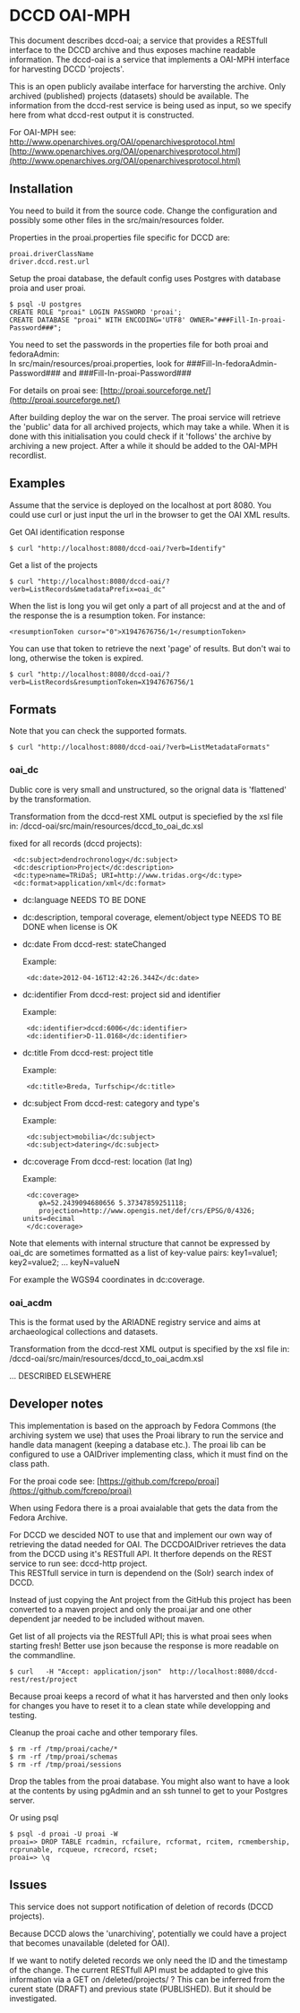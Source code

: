 DCCD OAI-MPH
============

This document describes dccd-oai; a service that provides a RESTfull interface to the DCCD archive and thus exposes machine readable information. The dccd-oai is a service that implements a OAI-MPH interface for harvesting DCCD 'projects'. 

This is an open publicly availabe interface for harversting the archive. 
Only archived (published) projects (datasets) should be available. 
The information from the dccd-rest service is being used as input, so we specify here from what dccd-rest output it is constructed. 

For OAI-MPH see: http://www.openarchives.org/OAI/openarchivesprotocol.html
[http://www.openarchives.org/OAI/openarchivesprotocol.html](http://www.openarchives.org/OAI/openarchivesprotocol.html)

Installation
------------
You need to build it from the source code. 
Change the configuration and possibly some other files in the src/main/resources folder. 

Properties in the proai.properties file specific for DCCD are:

	proai.driverClassName
	driver.dccd.rest.url

Setup the proai database, the default config uses Postgres with database proia and user proai. 

	$ psql -U postgres
	CREATE ROLE "proai" LOGIN PASSWORD 'proai';
	CREATE DATABASE "proai" WITH ENCODING='UTF8' OWNER="###Fill-In-proai-Password###";

You need to set the passwords in the properties file for both proai and fedoraAdmin:  
In src/main/resources/proai.properties, look for 
###Fill-In-fedoraAdmin-Password### 
and 
###Fill-In-proai-Password###


For details on proai see: [http://proai.sourceforge.net/](http://proai.sourceforge.net/)

After building deploy the war on the server. The proai service will retrieve the 'public' data for all archived projects, which may take a while. When it is done with this initialisation you could check if it 'follows' the archive by archiving a new project. After a while it should be added to the OAI-MPH recordlist. 



Examples
--------
Assume that the service is deployed on the localhost at port 8080. 
You could use curl or just input the url in the browser to get the OAI XML results. 
 
Get OAI identification response
 
	$ curl "http://localhost:8080/dccd-oai/?verb=Identify"
	
 
Get a list of the projects
 
 	$ curl "http://localhost:8080/dccd-oai/?verb=ListRecords&metadataPrefix=oai_dc"


When the list is long you wil get only a part of all projecst and at the and of the response the is a resumption token. For instance: 

	<resumptionToken cursor="0">X1947676756/1</resumptionToken>
	
You can use that token to retrieve the next 'page' of results. But don't wai to long, otherwise the token is expired. 

	$ curl "http://localhost:8080/dccd-oai/?verb=ListRecords&resumptionToken=X1947676756/1
		

Formats
-------
Note that you can check the supported formats. 

	$ curl "http://localhost:8080/dccd-oai/?verb=ListMetadataFormats"


### oai_dc
Dublic core is very small and unstructured, so the orignal data is 'flattened' by the transformation. 

Transformation from the dccd-rest XML output is speciefied by the xsl file in: 
/dccd-oai/src/main/resources/dccd_to_oai_dc.xsl


fixed for all records (dccd projects):  

     <dc:subject>dendrochronology</dc:subject>
     <dc:description>Project</dc:description>
     <dc:type>name=TRiDaS; URI=http://www.tridas.org</dc:type>
     <dc:format>application/xml</dc:format>

- dc:language NEEDS TO BE DONE

- dc:description, temporal coverage, element/object type NEEDS TO BE DONE when license is OK

- dc:date
   From dccd-rest: stateChanged
   
   Example: 
   
       <dc:date>2012-04-16T12:42:26.344Z</dc:date>

- dc:identifier
  From dccd-rest: project sid and identifier
   
   Example: 
   
       <dc:identifier>dccd:6006</dc:identifier>
       <dc:identifier>D-11.0168</dc:identifier>

- dc:title
  From dccd-rest: project title
   
   Example: 
   
       <dc:title>Breda, Turfschip</dc:title>

- dc:subject
  From dccd-rest: category and type's
   
   Example: 
   
       <dc:subject>mobilia</dc:subject>
       <dc:subject>datering</dc:subject>

- dc:coverage
  From dccd-rest: location (lat lng)
   
   Example: 
   
       <dc:coverage>
          φλ=52.2439094680656 5.37347859251118; 
          projection=http://www.opengis.net/def/crs/EPSG/0/4326; units=decimal
       </dc:coverage>


Note that elements with internal structure that cannot be expressed by oai_dc are sometimes formatted as a list of key-value pairs:
key1=value1; key2=value2; ... keyN=valueN

For example the WGS94 coordinates in dc:coverage.  


### oai_acdm
This is the format used by the ARIADNE registry service and aims at archaeological collections and datasets. 

Transformation from the dccd-rest XML output is specified by the xsl file in: /dccd-oai/src/main/resources/dccd_to_oai_acdm.xsl

... DESCRIBED ELSEWHERE


Developer notes
---------------
This implementation is based on the approach by Fedora Commons (the archiving system we use) that uses the Proai library to run the service and handle data managent (keeping a database etc.). 
The proai lib can be configured to use a OAIDriver implementing class, which it must find on the class path. 

For the proai code see: [https://github.com/fcrepo/proai](https://github.com/fcrepo/proai)

When using Fedora there is a proai avaialable that gets the data from the Fedora Archive. 

For DCCD we descided NOT to use that and implement our own way of retrieving the datad needed for OAI. 
The DCCDOAIDriver retrieves the data from the DCCD using it's RESTfull API. It therfore depends on the REST service to run see: dccd-http project.  
This RESTfull service in turn is dependend on the (Solr) search index of DCCD. 
 
Instead of just copying the Ant project from the GitHub this project has been converted to a maven project and only the proai.jar and one other dependent jar needed to be included without maven. 


Get list of all projects via the RESTfull API; this is what proai sees when starting fresh!
Better use json because the response is more readable on the commandline.

	$ curl   -H "Accept: application/json"  http://localhost:8080/dccd-rest/rest/project
	
Because proai keeps a record of what it has harversted and then only looks for changes you have to reset it to a clean state while developping and testing. 
 	
Cleanup the proai cache and other temporary files. 

	$ rm -rf /tmp/proai/cache/*
	$ rm -rf /tmp/proai/schemas
	$ rm -rf /tmp/proai/sessions

Drop the tables from the proai database. 
You might also want to have a look at the contents by using pgAdmin and an ssh tunnel to get to your Postgres server. 

Or using psql

	$ psql -d proai -U proai -W
	proai=> DROP TABLE rcadmin, rcfailure, rcformat, rcitem, rcmembership, rcprunable, rcqueue, rcrecord, rcset;
	proai=> \q

	
Issues
------
This service does not support notification of deletion of records (DCCD projects). 

Because DCCD alows the 'unarchiving', potentially we could have a project that becomes unavailable (deleted for OAI). 

If we want to notify deleted records we only need the ID and the timestamp of the change. 
The current RESTfull API must be addapted to give this information via a GET on /deleted/projects/ ?
This can be inferred from the curent state (DRAFT) and previous state (PUBLISHED). But it should be investigated.
 

